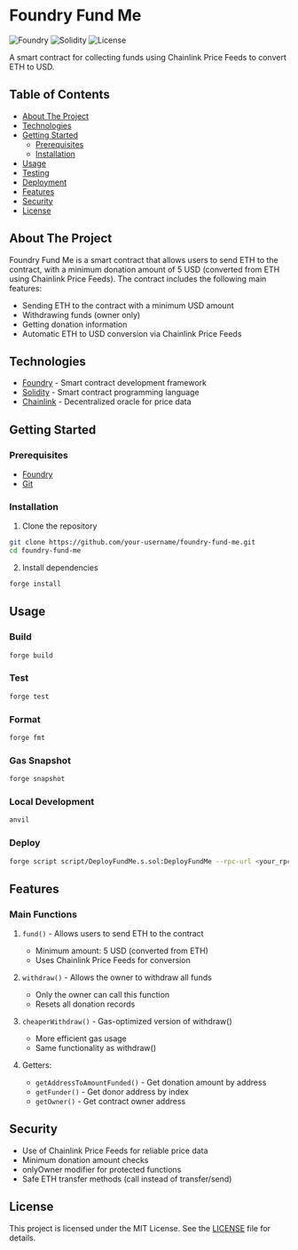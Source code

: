 # Foundry Fund Me

![Foundry](https://img.shields.io/badge/Foundry-2023.12-blue)
![Solidity](https://img.shields.io/badge/Solidity-^0.8.18-363636)
![License](https://img.shields.io/badge/License-MIT-green)

A smart contract for collecting funds using Chainlink Price Feeds to convert ETH to USD.

## Table of Contents

- [About The Project](#about-the-project)
- [Technologies](#technologies)
- [Getting Started](#getting-started)
  - [Prerequisites](#prerequisites)
  - [Installation](#installation)
- [Usage](#usage)
- [Testing](#testing)
- [Deployment](#deployment)
- [Features](#features)
- [Security](#security)
- [License](#license)

## About The Project

Foundry Fund Me is a smart contract that allows users to send ETH to the contract, with a minimum donation amount of 5 USD (converted from ETH using Chainlink Price Feeds). The contract includes the following main features:

- Sending ETH to the contract with a minimum USD amount
- Withdrawing funds (owner only)
- Getting donation information
- Automatic ETH to USD conversion via Chainlink Price Feeds

## Technologies

- [Foundry](https://book.getfoundry.sh/) - Smart contract development framework
- [Solidity](https://docs.soliditylang.org/) - Smart contract programming language
- [Chainlink](https://chain.link/) - Decentralized oracle for price data

## Getting Started

### Prerequisites

- [Foundry](https://book.getfoundry.sh/getting-started/installation)
- [Git](https://git-scm.com/downloads)

### Installation

1. Clone the repository
```bash
git clone https://github.com/your-username/foundry-fund-me.git
cd foundry-fund-me
```

2. Install dependencies
```bash
forge install
```

## Usage

### Build
```bash
forge build
```

### Test
```bash
forge test
```

### Format
```bash
forge fmt
```

### Gas Snapshot
```bash
forge snapshot
```

### Local Development
```bash
anvil
```

### Deploy
```bash
forge script script/DeployFundMe.s.sol:DeployFundMe --rpc-url <your_rpc_url> --private-key <your_private_key>
```

## Features

### Main Functions

1. `fund()` - Allows users to send ETH to the contract
   - Minimum amount: 5 USD (converted from ETH)
   - Uses Chainlink Price Feeds for conversion

2. `withdraw()` - Allows the owner to withdraw all funds
   - Only the owner can call this function
   - Resets all donation records

3. `cheaperWithdraw()` - Gas-optimized version of withdraw()
   - More efficient gas usage
   - Same functionality as withdraw()

4. Getters:
   - `getAddressToAmountFunded()` - Get donation amount by address
   - `getFunder()` - Get donor address by index
   - `getOwner()` - Get contract owner address

## Security

- Use of Chainlink Price Feeds for reliable price data
- Minimum donation amount checks
- onlyOwner modifier for protected functions
- Safe ETH transfer methods (call instead of transfer/send)

## License

This project is licensed under the MIT License. See the [LICENSE](LICENSE) file for details.
